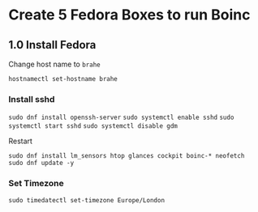 # Create 5 Fedora Boxes to run Boinc

## 1.0 Install Fedora

Change host name to ```brahe```

```hostnamectl set-hostname brahe```

### Install sshd

```sudo dnf install openssh-server```
```sudo systemctl enable sshd```
```sudo systemctl start sshd```
```sudo systemctl disable gdm```

Restart

~~~
sudo dnf install lm_sensors htop glances cockpit boinc-* neofetch
sudo dnf update -y
~~~

### Set Timezone

```sudo timedatectl set-timezone Europe/London```
